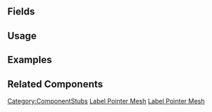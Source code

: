 <languages></languages> <translate>

## Fields

## Usage

## Examples

## Related Components

</translate>

[Category:ComponentStubs](Category:ComponentStubs "wikilink") [Label
Pointer Mesh](Category:Components{{#translation:}} "wikilink") [Label
Pointer
Mesh](Category:Components:Assets:Procedural_Meshes{{#translation:}} "wikilink")